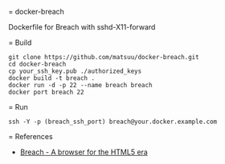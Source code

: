 = docker-breach

Dockerfile for Breach with sshd-X11-forward

= Build

    git clone https://github.com/matsuu/docker-breach.git
    cd docker-breach
    cp your_ssh_key.pub ./authorized_keys
    docker build -t breach .
    docker run -d -p 22 --name breach breach
    docker port breach 22

= Run

    ssh -Y -p (breach_ssh_port) breach@your.docker.example.com

= References

- [Breach - A browser for the HTML5 era](http://breach.cc/)
